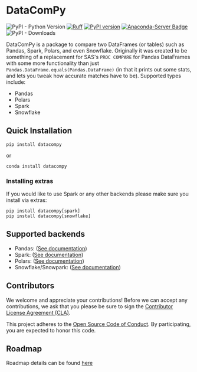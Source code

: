 # DataComPy

![PyPI - Python Version](https://img.shields.io/pypi/pyversions/datacompy)
[![Ruff](https://img.shields.io/endpoint?url=https://raw.githubusercontent.com/astral-sh/ruff/main/assets/badge/v2.json)](https://github.com/astral-sh/ruff)
[![PyPI version](https://badge.fury.io/py/datacompy.svg)](https://badge.fury.io/py/datacompy)
[![Anaconda-Server Badge](https://anaconda.org/conda-forge/datacompy/badges/version.svg)](https://anaconda.org/conda-forge/datacompy)
![PyPI - Downloads](https://img.shields.io/pypi/dm/datacompy)


DataComPy is a package to compare two DataFrames (or tables) such as Pandas, Spark, Polars, and
even Snowflake. Originally it was created to be something of a replacement
for SAS's ``PROC COMPARE`` for Pandas DataFrames with some more functionality than
just ``Pandas.DataFrame.equals(Pandas.DataFrame)`` (in that it prints out some stats,
and lets you tweak how accurate matches have to be). Supported types include:

- Pandas
- Polars
- Spark
- Snowflake


## Quick Installation

```shell
pip install datacompy
```

or

```shell
conda install datacompy
```

### Installing extras

If you would like to use Spark or any other backends please make sure you install via extras:

```shell
pip install datacompy[spark]
pip install datacompy[snowflake]

```


## Supported backends

- Pandas: ([See documentation](https://capitalone.github.io/datacompy/pandas_usage.html))
- Spark: ([See documentation](https://capitalone.github.io/datacompy/spark_usage.html))
- Polars: ([See documentation](https://capitalone.github.io/datacompy/polars_usage.html))
- Snowflake/Snowpark: ([See documentation](https://capitalone.github.io/datacompy/snowflake_usage.html))


## Contributors

We welcome and appreciate your contributions! Before we can accept any contributions, we ask that you please be sure to
sign the [Contributor License Agreement (CLA)](https://cla-assistant.io/capitalone/datacompy).

This project adheres to the [Open Source Code of Conduct](https://developer.capitalone.com/resources/code-of-conduct/).
By participating, you are expected to honor this code.


## Roadmap

Roadmap details can be found [here](https://github.com/capitalone/datacompy/blob/develop/ROADMAP.rst)
